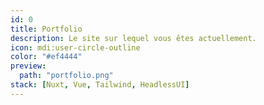 ```yaml
---
id: 0
title: Portfolio
description: Le site sur lequel vous êtes actuellement.
icon: mdi:user-circle-outline
color: "#ef4444"
preview:
  path: "portfolio.png"
stack: [Nuxt, Vue, Tailwind, HeadlessUI]
---
```

